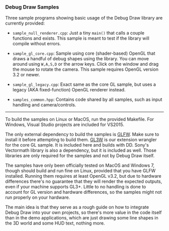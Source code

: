 
### Debug Draw Samples

Three sample programs showing basic usage of the Debug Draw library are currently provided:

- `sample_null_renderer.cpp`: Just a tiny `main()` that calls a couple functions and exists.
  This sample is meant to test if the library will compile without errors.

- `sample_gl_core.cpp`: Sample using core (shader-based) OpenGL that draws a handful of debug
  shapes using the library. You can move around using `W,A,S,D` or the arrow keys. Click on the
  window and drag the mouse to rotate the camera. This sample requires OpenGL version 3.2 or newer.

- `sample_gl_legacy.cpp`: Exact same as the core GL sample, but uses a legacy (AKA fixed-function)
  OpenGL renderer instead.

- `samples_common.hpp`: Contains code shared by all samples, such as input handling and camera/controls.

----

To build the samples on Linux or MacOS, run the provided Makefile.
For Windows, Visual Studio projects are included for VS2015.

The only external dependency to build the samples is [GLFW](http://www.glfw.org/). Make sure to install
it before attempting to build them. [GL3W](https://github.com/skaslev/gl3w) is our extension wrangler
for the core GL sample. It is included here and builds with DD. Sony's Vectormath library is also
a dependency, but it is included as well. Those libraries are only required for the samples and
not by Debug Draw itself.

The samples have only been officially tested on MacOS and Windows 7, though should build and run fine
on Linux, provided that you have GLFW installed. Running them requires at least OpenGL v3.2, but due
to hardware differences there's no guarantee that they will render the expected outputs, even if your machine supports GL3+.
Little to no handling is done to account for GL version and hardware differences, so the samples might not run properly on your hardware.

The main idea is that they serve as a rough guide on how to integrate Debug Draw into your own projects,
so there's more value in the code itself than in the demo applications, which are just drawing some line
shapes in the 3D world and some HUD text, nothing more.


